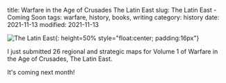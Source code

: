 title: Warfare in the Age of Crusades The Latin East
slug: The Latin East - Coming Soon
tags: warfare, history, books, writing
category: history
date: 2021-11-13
modified: 2021-11-13

![The Latin East]({static}/images/WarfareInTheAgeOfCrusadesTheLatinEast.png){: height=50% style="float:center; padding:16px"}

I just submitted 26 regional and strategic maps for Volume 1 of Warfare in the Age of Crusades, The Latin East.   

It's coming next month!
